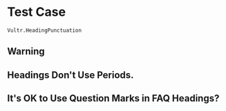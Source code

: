 # Test Case

    Vultr.HeadingPunctuation

## Warning

## Headings Don't Use Periods.

## It's OK to Use Question Marks in FAQ Headings?
